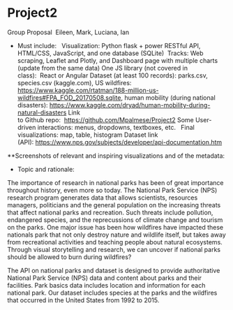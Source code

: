 # Project2

Group Proposal 
Eileen, Mark, Luciana, Ian 

* Must include:  
Visualization: Python flask + power RESTful API, HTML/CSS, JavaScript, and one database (SQLite) 
Tracks: Web scraping, Leaflet and Plotly, and Dashboard page with multiple charts (update from the same data)
One JS library (not covered in class):  React or Angular
Dataset (at least 100 records): parks.csv, species.csv (kaggle.com), US wildfires: https://www.kaggle.com/rtatman/188-million-us-wildfires#FPA_FOD_20170508.sqlite, human mobility (during national disasters): https://www.kaggle.com/dryad/human-mobility-during-natural-disasters
Link to Github repo:  https://github.com/Mpalmese/Project2
Some User-driven interactions: menus, dropdowns, textboxes, etc.  
Final visualizations: map, table, histogram
Dataset link (API): https://www.nps.gov/subjects/developer/api-documentation.htm

**Screenshots of relevant and inspiring visualizations and of the metadata:

* Topic and rationale:  

The importance of research in national parks has been of great importance throughout history, even more so today. The National Park Service (NPS) research program generates data that allows scientists, resources managers, politicians and the general population on the increasing threats that affect national parks and recreation. Such threats include pollution, endangered species, and the reprecussions of climate change and tourism on the parks. One major issue has been how wildfires have impacted these nationals park that not only destroy nature and wildlife itself, but takes away from recreational activities and teaching people about natural ecosystems. Through visual storytelling and research, we can uncover if national parks should be allowed to burn during wildfires?

The API on national parks and dataset is designed to provide authoritative National Park Service (NPS) data and content about parks and their facilities. Park basics data includes location and information for each national park. Our dataset includes species at the parks and the wildfires that occurred in the United States from 1992 to 2015. 

